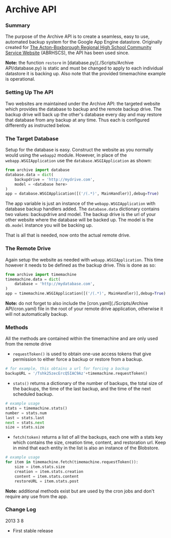 Archive API
========

### Summary ###
The purpose of the Archive API is to create a seamless, easy to use, automated backup system for the Google App Engine datastore. Originally created for [The Acton-Boxborough Regional High School Community Service Website](http://abrhscs.appspot.com) (ABRHSCS), the API has been used since.

**Note:** the function `restore` in [database.py](./Scripts/Archive API/database.py) is static and must be changed to apply to each individual datastore it is backing up. Also note that the provided timemachine example is operational.

### Setting Up The API ###
Two websites are maintained under the Archive API: the targeted website which provides the database to backup and the remote backup drive. The backup drive will back up the other's database every day and may restore that database from any backup at any time. Thus each is configured differently as instructed below.

### The Target Database ###
Setup for the database is easy. Construct the website as you normally would using the `webapp2` module. However, in place of the `webapp.WSGIApplication` use the `database.WSGIApplication` as shown:

```python
from archive import database
database.data = dict(
	backupdrive = 'http://mydrive.com',
	model = <database here>
)
app = database.WSGIApplication([('/(.*)', MainHandler)],debug=True)
```

The app variable is just an instance of the `webapp.WSGIApplication` with database backup handlers added. The `database.data` dictionary contains two values: backupdrive and model. The backup drive is the url of your other website where the database will be backed up. The model is the `db.model` instance you will be backing up.

That is all that is needed, now onto the actual remote drive.

### The Remote Drive ###
Again setup the website as needed with `webapp.WSGIApplication`. This time however it needs to be defined as the backup drive. This is done as so:

```python
from archive import timemachine
timemachine.data = dict(
	database = 'http://mydatabase.com',
)
app = timemachine.WSGIApplication([('/(.*)', MainHandler)],debug=True)
```

**Note:** do not forget to also include the [cron.yaml](./Scripts/Archive API/cron.yaml) file in the root of your remote drive application, otherwise it will not automatically backup.

### Methods ###
All the methods are contained within the timemachine and are only used from the remote drive
* `requestToken()` is used to obtain one-use access tokens that give permission to either force a backup or restore from a backup.
```python
# for example, this obtains a url for forcing a backup
backupURL = '/Tshk25zecErcQ5IAC9Az'+timemachine.requestToken()
```
* `stats()` returns a dictionary of the number of backups, the total size of the backups, the time of the last backup, and the time of the next scheduled backup.

```python
# example usage
stats = timemachine.stats()
number = stats.num
last = stats.last
next = stats.next
size = stats.size
```
* `fetch(token)` returns a list of all the backups, each one with a stats key which contains the size, creation time, content, and restoration url. Keep in mind that each entity in the list is also an instance of the Blobstore.

```python
# example usage
for item in timemachine.fetch(timemachine.requestToken()):
	size = item.stats.size
	creation = item.stats.creation
	content = item.stats.content
	restoreURL = item.stats.post
```

**Note:** additional methods exist but are used by the cron jobs and don't require any use from the app.

### Change Log ###
2013 3 8
* First stable release
